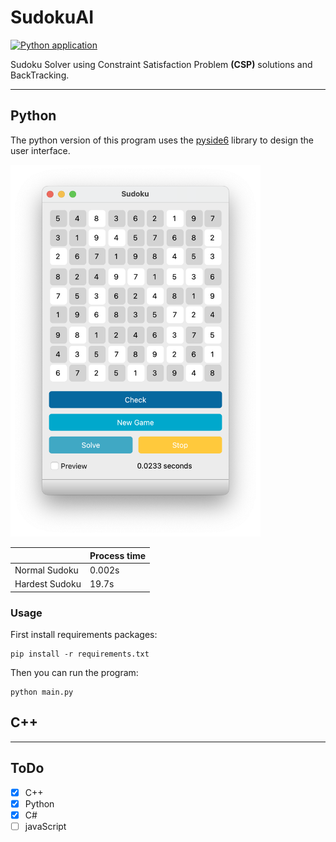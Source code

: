 # SudokuAI

[![Python application](https://github.com/SajjadAemmi/SudokuAI/actions/workflows/python-app.yml/badge.svg)](https://github.com/SajjadAemmi/SudokuAI/actions/workflows/python-app.yml)

Sudoku Solver using Constraint Satisfaction Problem **(CSP)** solutions and BackTracking.

---

## Python
The python version of this program uses the [pyside6](https://wiki.qt.io/Qt_for_Python) library to design the user interface.

<img src="assets/ScreenShot.png" alt="ScreenShot" width="400"/>

|   | Process time |
| - | ------------ |
| Normal Sudoku | 0.002s |
| Hardest Sudoku | 19.7s |

### Usage
First install requirements packages:
```
pip install -r requirements.txt
```

Then you can run the program:
```
python main.py
```

## C++


---

## ToDo
- [x] C++
- [x] Python
- [x] C#
- [ ] javaScript
